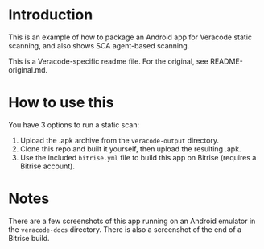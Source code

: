 # Introduction

This is an example of how to package an Android app for Veracode static scanning, and also shows SCA agent-based scanning.

This is a Veracode-specific readme file.  For the original, see README-original.md.

# How to use this

You have 3 options to run a static scan:

1. Upload the .apk archive from the `veracode-output` directory.
2. Clone this repo and built it yourself, then upload the resulting .apk.
3. Use the included `bitrise.yml` file to build this app on Bitrise (requires a Bitrise account).

# Notes

There are a few screenshots of this app running on an Android emulator in the `veracode-docs` directory.  There is also a screenshot of the end of a Bitrise build.